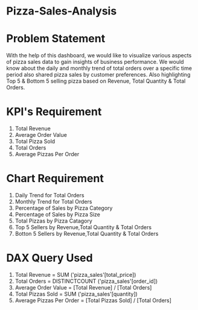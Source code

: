 # Pizza-Sales-Analysis
# Problem Statement
With the help of this dashboard, we would like to visualize various aspects of pizza sales data to gain insights of business performance. 
We would know about the daily and monthly trend of total orders over a specific time period also shared pizza sales by customer preferences.
Also highlighting Top 5 & Bottom 5 selling pizza based on Revenue, Total Quantity & Total Orders.

# KPI's Requirement
1. Total Revenue
2. Average Order Value
3. Total Pizza Sold
4. Total Orders
5. Average Pizzas Per Order

# Chart Requirement
1. Daily Trend for Total Orders
2. Monthly Trend for Total Orders
3. Percentage of Sales by Pizza Category
4. Percentage of Sales by Pizza Size
5. Total Pizzas by Pizza Catagory
6. Top 5 Sellers by Revenue,Total Quantity & Total Orders
7. Botton 5 Sellers by Revenue,Total Quantity & Total Orders

# DAX Query Used
1. Total Revenue = SUM ('pizza_sales'[total_price])
2. Total Orders = DISTINCTCOUNT ('pizza_sales'[order_id])
3. Average Order Value = [Total Revenue] / [Total Orders]
4. Total Pizzas Sold = SUM ('pizza_sales'[quantity])
5. Average Pizzas Per Order = [Total Pizzas Sold] / [Total Orders]



